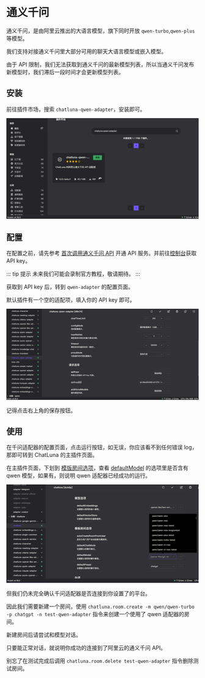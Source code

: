# 通义千问

通义千问，是由阿里云推出的大语言模型，旗下同时开放 `qwen-turbo`,`qwen-plus` 等模型。

我们支持对接通义千问里大部分可用的聊天大语言模型或嵌入模型。

由于 API 限制，我们无法获取到通义千问的最新模型列表，所以当通义千问发布新模型时，我们滞后一段时间才会更新模型列表。

## 安装

前往插件市场，搜索 `chatluna-qwen-adapter`，安装即可。

![images](../../public/images/plugin_market_qwen.png)

## 配置

在配置之前，请先参考 [首次调用通义千问 API](https://help.aliyun.com/zh/model-studio/getting-started/first-api-call-to-qwen?spm=5176.12818093_-1363046575.console-base_help.dexternal.3bd416d0aMZwE0#f92b9b9cc7huw) 开通 API 服务。并前往[控制台](https://bailian.console.aliyun.com/?spm=a2c4g.11186623.0.0.6a822562V5KcWo&apiKey=1#/api-key)获取 API key。

::: tip 提示
未来我们可能会录制官方教程，敬请期待。
:::

获取到 API key 后，转到 `qwen-adapter` 的配置页面。

默认插件有一个空的适配项，填入你的 API key 即可。

![images](../../public/images/plugin_qwen.png)

记得点击右上角的保存按钮。

## 使用

在千问适配器的配置页面，点击运行按钮，如无误，你应该看不到任何错误 log，那即可转到 ChatLuna 的主插件页面。

在主插件页面，下划到 [模版房间选项](../useful-configurations.md#模版房间选项)，查看 [defaultModel](../useful-configurations.md#defaultmodel) 的选项里是否含有 qwen 模型，如果有，则说明 qwen 适配器已经成功的运行。

![images](../../public/images/plugin_qwen_config.png)

但我们仍未完全确认千问适配器是否连接到你设置了的平台。

因此我们需要新建一个房间，使用 `chatluna.room.create -m qwen/qwen-turbo -p chatgpt -n test-qwen-adapter` 指令来创建一个使用了 qwen 适配器的房间。

新建房间后请尝试和模型对话。

只要能正常对话，就说明你成功的连接到了阿里云的通义千问 API。

别忘了在测试完成后调用 `chatluna.room.delete test-qwen-adapter` 指令删除测试房间。
